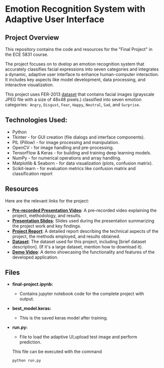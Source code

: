 # Emotion Recognition System with Adaptive User Interface

## Project Overview

This repository contains the code and resources for the "Final Project" in the ECE 5831 course. 

The project focuses on to dvelop an emotion recognition system that accurately classifies facial expressions into seven categories and integrates a dynamic, adaptive user interface to enhance human-computer interaction. It includes key aspects like model development, data processing, and interactive visualization. 

This project uses FER-2013 [dataset](https://www.kaggle.com/datasets/msambare/fer2013)  that contains facial images (grayscale JPEG file with a size of 48x48 pixels.) classified into seven emotion categories:` Angry`, `Disgust`, `Fear`, `Happy`, `Neutral`, `Sad`, and `Surprise`. 


## Technologies Used:
- Python
- Tkinter - for GUI creation (file dialogs and interface components).
- PIL (Pillow) - for image processing and manipulation.
- OpenCV - for image handling and pre-processing.
- TensorFlow & Keras - for building and training deep learning models.
- NumPy - for numerical operations and array handling.
- Matplotlib & Seaborn - for data visualization (plots, confusion matrix).
- Scikit-learn - for evaluation metrics like confusion matrix and classification report


## Resources

Here are the relevant links for the project:

- **[Pre-recorded Presentation Video](link-to-video)**: A pre-recorded video explaining the project, methodology, and results.
- **[Presentation Slides](link-to-slides)**: Slides used during the presentation summarizing the project work and key findings.
- **[Project Report](link-to-report)**: A detailed report describing the technical aspects of the project, the methods employed, and results obtained.
- **[Dataset](link-to-dataset)**: The dataset used for this project, including [brief dataset description]. (If it's a large dataset, mention how to download it).
- **[Demo Video](link-to-demo-video)**: A demo showcasing the functionality and features of the developed application.

## Files

* **final-project.ipynb:**
    * Contains jupyter notebook code for the complete project with output.
* **best_model.keras:**
    * This is the saved keras model after training.
* **run.py:**
    * File to load the adaptive UI,upload test image and perform prediction.

    This file can be executed with the command

    ```bash
    python run.py
    ```

